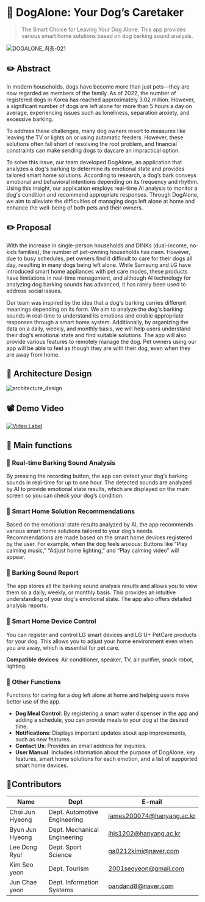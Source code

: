 # 🐶 DogAlone: Your Dog’s Caretaker
> The Smart Choice for Leaving Your Dog Alone. This app provides various smart home solutions based on dog barking sound analysis.

![DOGALONE_최종-021](https://github.com/user-attachments/assets/3fad241b-9d02-4df4-995d-5cb3d507548e)

## ✏️ Abstract
In modern households, dogs have become more than just pets—they are now regarded as members of the family. As of 2022, the number of registered dogs in Korea has reached approximately 3.02 million. However, a significant number of dogs are left alone for more than 5 hours a day on average, experiencing issues such as loneliness, separation anxiety, and excessive barking.

To address these challenges, many dog owners resort to measures like leaving the TV or lights on or using automatic feeders. However, these solutions often fall short of resolving the root problem, and financial constraints can make sending dogs to daycare an impractical option.

To solve this issue, our team developed DogAlone, an application that analyzes a dog's barking to determine its emotional state and provides tailored smart home solutions. According to research, a dog’s bark conveys emotional and behavioral intentions depending on its frequency and rhythm. Using this insight, our application employs real-time AI analysis to monitor a dog's condition and recommend appropriate responses. Through DogAlone, we aim to alleviate the difficulties of managing dogs left alone at home and enhance the well-being of both pets and their owners.

## ✏️ Proposal
With the increase in single-person households and DINKs (dual-income, no-kids families), the number of pet-owning households has risen. However, due to busy schedules, pet owners find it difficult to care for their dogs all day, resulting in many dogs being left alone. While Samsung and LG have introduced smart home appliances with pet care modes, these products have limitations in real-time management, and although AI technology for analyzing dog barking sounds has advanced, it has rarely been used to address social issues.

Our team was inspired by the idea that a dog's barking carries different meanings depending on its form. We aim to analyze the dog's barking sounds in real-time to understand its emotions and enable appropriate responses through a smart home system. Additionally, by organizing the data on a daily, weekly, and monthly basis, we will help users understand their dog's emotional state and find suitable solutions. The app will also provide various features to remotely manage the dog. Pet owners using our app will be able to feel as though they are with their dog, even when they are away from home.

## 🎨 Architecture Design
![architecture_design](https://github.com/user-attachments/assets/81ee415f-b81c-40b0-bd51-f14e3ec1c941)


## 📽️ Demo Video

[![Video Label](https://img.youtube.com/vi/nOCvGjsEgLs/0.jpg)](https://www.youtube.com/watch?v=nOCvGjsEgLs)


## 📱 Main functions

### 🔸 Real-time Barking Sound Analysis

By pressing the recording button, the app can detect your dog’s barking sounds in real-time for up to one hour. The detected sounds are analyzed by AI to provide emotional state results, which are displayed on the main screen so you can check your dog’s condition.

### 🔸 Smart Home Solution Recommendations

Based on the emotional state results analyzed by AI, the app recommends various smart home solutions tailored to your dog’s needs. Recommendations are made based on the smart home devices registered by the user.
For example, when the dog feels anxious: Buttons like “Play calming music,” “Adjust home lighting,” and “Play calming video” will appear.

### 🔸 Barking Sound Report

The app stores all the barking sound analysis results and allows you to view them on a daily, weekly, or monthly basis. This provides an intuitive understanding of your dog's emotional state. The app also offers detailed analysis reports.

### 🔸 Smart Home Device Control

You can register and control LG smart devices and LG U+ PetCare products for your dog. This allows you to adjust your home environment even when you are away, which is essential for pet care.

**Compatible devices**: Air conditioner, speaker, TV, air purifier, snack robot, lighting.

### 🔸 Other Functions

Functions for caring for a dog left alone at home and helping users make better use of the app.

- **Dog Meal Control**: By registering a smart water dispenser in the app and adding a schedule, you can provide meals to your dog at the desired time.
- **Notifications**: Displays important updates about app improvements, such as new features.
- **Contact Us**: Provides an email address for inquiries.
- **User Manual**: Includes information about the purpose of DogAlone, key features, smart home solutions for each emotion, and a list of supported smart home devices.

## 👥Contributors

| Name | Dept | E-mail |
| --- | --- | --- |
| Choi Jun Hyeong | Dept. Automotive Engineering | [james200074@hanyang.ac.kr](mailto:james200074@hanyang.ac.kr) |
| Byun Jun Hyeong | Dept. Mechanical Engineering | [jhjs1202@hanyang.ac.kr](mailto:jhjs1202@hanyang.ac.kr) |
| Lee Dong Ryul | Dept. Sport Science | [ga0212kimi@naver.com](mailto:ga0212kimi@naver.com) |
| Kim Seo yeon | Dept. Tourism | [2001seoyeon@gmail.com](mailto:2001seoyeon@gmail.com) |
| Jun Chae yeon | Dept. Information Systems | [oandand8@naver.com](mailto:oandand8@naver.com) |
